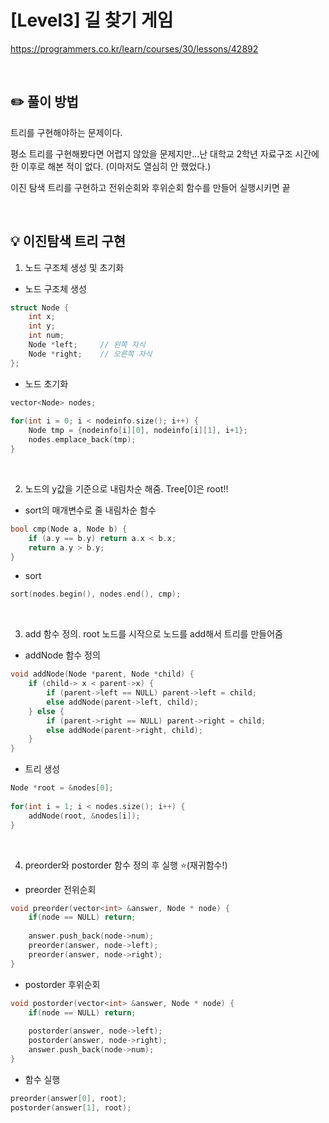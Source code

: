 # [Level3] 길 찾기 게임

https://programmers.co.kr/learn/courses/30/lessons/42892

</br>

## ✏️ 풀이 방법

트리를 구현해야하는 문제이다.

평소 트리를 구현해봤다면 어렵지 않았을 문제지만...난 대학교 2학년 자료구조 시간에 한 이후로 해본 적이 없다. (이마저도 열심히 안 했었다.)

이진 탐색 트리를 구현하고 전위순회와 후위순회 함수를 만들어 실행시키면 끝

</br>

## 💡 이진탐색 트리 구현

1. 노드 구조체 생성 및 초기화
* 노드 구조체 생성
```c++
struct Node {
    int x;
    int y;
    int num;
    Node *left;     // 왼쪽 자식
    Node *right;    // 오른쪽 자식
};
```

* 노드 초기화
```c++
vector<Node> nodes;
    
for(int i = 0; i < nodeinfo.size(); i++) {
    Node tmp = {nodeinfo[i][0], nodeinfo[i][1], i+1};
    nodes.emplace_back(tmp);
}
```

<br/>

2. 노드의 y값을 기준으로 내림차순 해줌. Tree[0]은 root!!
* sort의 매개변수로 줄 내림차순 함수
```c++
bool cmp(Node a, Node b) {
    if (a.y == b.y) return a.x < b.x;
    return a.y > b.y;
}
```

* sort
```c++
sort(nodes.begin(), nodes.end(), cmp);
```

<br/>

3. add 함수 정의. root 노드를 시작으로 노드를 add해서 트리를 만들어줌
* addNode 함수 정의
```c++
void addNode(Node *parent, Node *child) {
    if (child-> x < parent->x) {
        if (parent->left == NULL) parent->left = child;
        else addNode(parent->left, child);
    } else {
        if (parent->right == NULL) parent->right = child;
        else addNode(parent->right, child);
    }
}
```

* 트리 생성
```c++
Node *root = &nodes[0];
    
for(int i = 1; i < nodes.size(); i++) {
    addNode(root, &nodes[i]);
}
```

<br/>

4. preorder와 postorder 함수 정의 후 실행 ⭐️(재귀함수!)
* preorder 전위순회
```c++
void preorder(vector<int> &answer, Node * node) {
    if(node == NULL) return;
    
    answer.push_back(node->num);
    preorder(answer, node->left);
    preorder(answer, node->right);
}
```

* postorder 후위순회
```c++
void postorder(vector<int> &answer, Node * node) {
    if(node == NULL) return;
    
    postorder(answer, node->left);
    postorder(answer, node->right);
    answer.push_back(node->num);
}
```

* 함수 실행
``` c++
preorder(answer[0], root);
postorder(answer[1], root);
```